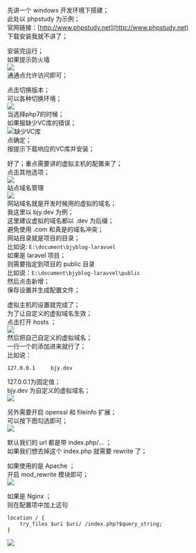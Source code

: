 先讲一个 windows 开发环境下搭建；  
此处以 phpstudy 为示例；  
官网链接：[http://www.phpstudy.net](http://www.phpstudy.net)  
下载安装我就不讲了；  

安装完运行；  
如果提示防火墙  
![](/uploads/article/20170625/594fc9cf78bfa.jpg)  
通通点允许访问即可；  

点击切换版本；  
可以各种切换环境；  
![](/uploads/article/20170625/594fca14b7b7d.jpg)  
当选择php7的时候；  
如果报缺少VC库的错误；  
![缺少VC库](/uploads/article/20170625/594fc99841636.jpg)  
点确定；  
按提示下载响应的VC库并安装；  

好了；重点需要讲的虚拟主机的配置来了；  
点击其他选项；  
![](/uploads/article/20170625/594fc9fc96c94.jpg)  
站点域名管理  
![](/uploads/article/20170625/594fca2db22e7.jpg)  
网站域名就是开发时候用的虚拟的域名；  
我这里以 bjy.dev 为例；  
这里建议虚拟的域名都以 .dev 为后缀；  
避免使用 .com 和真是的域名冲突；  
网站目录就是项目的目录；  
比如说: `E:\document\bjyblog-laravvel`  
如果是 laravel 项目；  
则需要指定到项目的 public 目录  
比如说：`E:\document\bjyblog-laravvel\public`  
然后点击新增；  
保存设置并生成配置文件；  

虚拟主机的设置就完成了；  
为了让自定义的虚拟域名生效；  
点击打开 hosts ；  
![](/uploads/article/20170625/594fd00592e82.jpg)  
然后把自己自定义的虚拟域名；  
一行一个的添加进来就行了；  
比如说：  
```hosts
127.0.0.1     bjy.dev
```
127.0.0.1为固定值；  
bjy.dev 为自定义的虚拟域名；  
![](/uploads/article/20170625/594fca4000bfd.jpg)  

另外需要开启 openssl 和 fileinfo 扩展；  
可以按下图勾选即可；  
![](/uploads/article/20171123/5a163eac84ea8.jpg)  

默认我们的 url 都是带 index.php/... ；  
如果我们想去掉这个 index.php 就需要 rewrite 了；  

如果使用的是 Apache ；  
开启 mod_rewrite 模块即可；  
![](/uploads/article/20180308/5aa0ab05bd225.jpg)  

如果是 Nginx ；  
则在配置项中加上这句  
```nginx
location / {
    try_files $uri $uri/ /index.php?$query_string;
}
```
![](/uploads/article/20180308/5aa0ab10428f1.jpg)